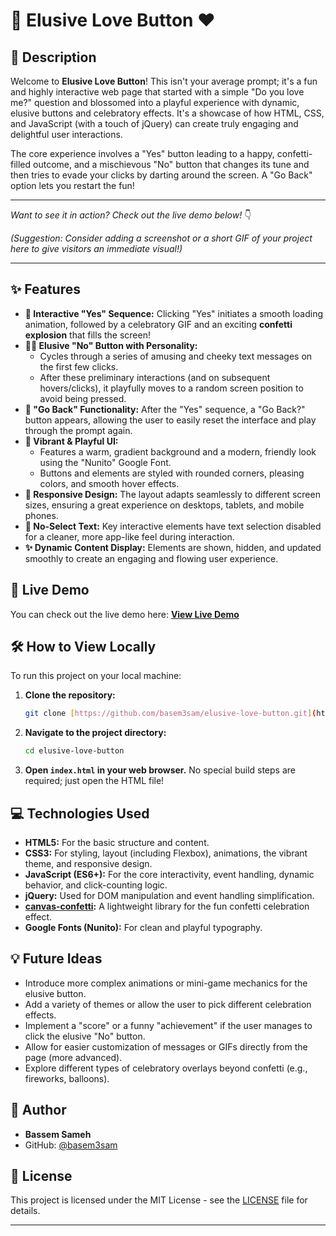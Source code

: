 # 🎉 Elusive Love Button ❤️

## 🌟 Description

Welcome to **Elusive Love Button**! This isn't your average prompt; it's a fun and highly interactive web page that started with a simple "Do you love me?" question and blossomed into a playful experience with dynamic, elusive buttons and celebratory effects. It's a showcase of how HTML, CSS, and JavaScript (with a touch of jQuery) can create truly engaging and delightful user interactions.

The core experience involves a "Yes" button leading to a happy, confetti-filled outcome, and a mischievous "No" button that changes its tune and then tries to evade your clicks by darting around the screen. A "Go Back" option lets you restart the fun!

---

*Want to see it in action? Check out the live demo below!* 👇

*(Suggestion: Consider adding a screenshot or a short GIF of your project here to give visitors an immediate visual!)*

---

## ✨ Features

* **💖 Interactive "Yes" Sequence:** Clicking "Yes" initiates a smooth loading animation, followed by a celebratory GIF and an exciting **confetti explosion** that fills the screen!
* **🏃‍♂️ Elusive "No" Button with Personality:**
    * Cycles through a series of amusing and cheeky text messages on the first few clicks.
    * After these preliminary interactions (and on subsequent hovers/clicks), it playfully moves to a random screen position to avoid being pressed.
* **🔄 "Go Back" Functionality:** After the "Yes" sequence, a "Go Back?" button appears, allowing the user to easily reset the interface and play through the prompt again.
* **🎨 Vibrant & Playful UI:**
    * Features a warm, gradient background and a modern, friendly look using the "Nunito" Google Font.
    * Buttons and elements are styled with rounded corners, pleasing colors, and smooth hover effects.
* **📱 Responsive Design:** The layout adapts seamlessly to different screen sizes, ensuring a great experience on desktops, tablets, and mobile phones.
* **🚫 No-Select Text:** Key interactive elements have text selection disabled for a cleaner, more app-like feel during interaction.
* **✨ Dynamic Content Display:** Elements are shown, hidden, and updated smoothly to create an engaging and flowing user experience.

## 🚀 Live Demo

You can check out the live demo here:
[**View Live Demo**](https://basem3sam.github.io/elusive-love-button/)

## 🛠️ How to View Locally

To run this project on your local machine:

1.  **Clone the repository:**
    ```bash
    git clone [https://github.com/basem3sam/elusive-love-button.git](https://github.com/basem3sam/elusive-love-button.git)
    ```
2.  **Navigate to the project directory:**
    ```bash
    cd elusive-love-button
    ```
3.  **Open `index.html` in your web browser.**
    No special build steps are required; just open the HTML file!

## 💻 Technologies Used

* **HTML5:** For the basic structure and content.
* **CSS3:** For styling, layout (including Flexbox), animations, the vibrant theme, and responsive design.
* **JavaScript (ES6+):** For the core interactivity, event handling, dynamic behavior, and click-counting logic.
* **jQuery:** Used for DOM manipulation and event handling simplification.
* **[canvas-confetti](https://github.com/catdad/canvas-confetti):** A lightweight library for the fun confetti celebration effect.
* **Google Fonts (Nunito):** For clean and playful typography.

## 💡 Future Ideas

* Introduce more complex animations or mini-game mechanics for the elusive button.
* Add a variety of themes or allow the user to pick different celebration effects.
* Implement a "score" or a funny "achievement" if the user manages to click the elusive "No" button.
* Allow for easier customization of messages or GIFs directly from the page (more advanced).
* Explore different types of celebratory overlays beyond confetti (e.g., fireworks, balloons).

## 👤 Author

* **Bassem Sameh**
* GitHub: [@basem3sam](https://github.com/basem3sam)

## 📄 License

This project is licensed under the MIT License - see the [LICENSE](LICENSE) file for details.

---
